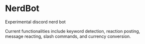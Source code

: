 # NerdBot
Experimental discord nerd bot

Current functionalities include keyword detection, reaction posting, message reacting, slash commands, and currency conversion.

